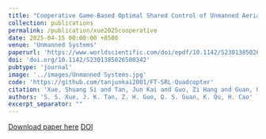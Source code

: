 ```yaml
---
title: "Cooperative Game-Based Optimal Shared Control of Unmanned Aerial Vehicle"
collection: publications
permalink: /publication/xue2025cooperative
date: 2025-04-15 00:00:00 +0500
venue: 'Unmanned Systems'
paperurl: 'https://www.worldscientific.com/doi/epdf/10.1142/S2301385026500342'
doi: 'doi.org/10.1142/S2301385026500342'
pubtype: 'journal'
image: '../images/Unmanned Systems.jpg'
code: 'https://github.com/tanjunkai2001/FT-SRL-Quadcopter'
citation: 'Xue, Shuang Si and Tan, Jun Kai and Guo, Zi Hang and Guan, Qing Shu and Qu, Kai and Cao, Hui (2025). Cooperative Game-Based Optimal Shared Control of Unmanned Aerial Vehicle. Unmanned Systems.'
authors: 'S. S. Xue, J. K. Tan, Z. H. Guo, Q. S. Guan, K. Qu, H. Cao'
excerpt_separator: ""
---
```

[Download paper here](https://www.worldscientific.com/doi/epdf/10.1142/S2301385026500342)
[DOI](doi.org/10.1142/S2301385026500342)